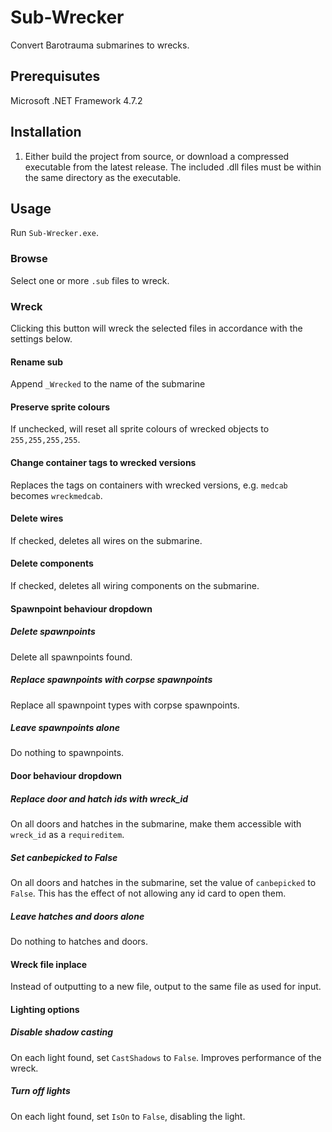 # Sub-Wrecker
Convert Barotrauma submarines to wrecks. 
## Prerequisutes
Microsoft .NET Framework 4.7.2
## Installation
1. Either build the project from source, or download a compressed executable from the latest release. The included .dll files must be within the same directory as the executable.
## Usage
Run `Sub-Wrecker.exe`.
### Browse
Select one or more `.sub` files to wreck.
### Wreck
Clicking this button will wreck the selected files in accordance with the settings below.
#### Rename sub
Append `_Wrecked` to the name of the submarine
#### Preserve sprite colours
If unchecked, will reset all sprite colours of wrecked objects to `255,255,255,255`.
#### Change container tags to wrecked versions
Replaces the tags on containers with wrecked versions, e.g. `medcab` becomes `wreckmedcab`.
#### Delete wires
If checked, deletes all wires on the submarine.
#### Delete components
If checked, deletes all wiring components on the submarine.
#### Spawnpoint behaviour dropdown
##### Delete spawnpoints
Delete all spawnpoints found.
##### Replace spawnpoints with corpse spawnpoints
Replace all spawnpoint types with corpse spawnpoints.
##### Leave spawnpoints alone
Do nothing to spawnpoints.
#### Door behaviour dropdown
##### Replace door and hatch ids with wreck_id
On all doors and hatches in the submarine, make them accessible with `wreck_id` as a `requireditem`.
##### Set canbepicked to False
On all doors and hatches in the submarine, set the value of `canbepicked` to `False`. This has the effect of not allowing any id card to open them.
##### Leave hatches and doors alone
Do nothing to hatches and doors.
#### Wreck file inplace
Instead of outputting to a new file, output to the same file as used for input.
#### Lighting options
##### Disable shadow casting
On each light found, set `CastShadows` to `False`. Improves performance of the wreck.
##### Turn off lights
On each light found, set `IsOn` to `False`, disabling the light.
